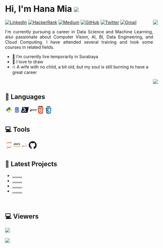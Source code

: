 # Hi, I'm Hana Mia <img src="https://github.com/TheDudeThatCode/TheDudeThatCode/blob/master/Assets/Hi.gif" width="30px">
<img align='right' src="https://media.giphy.com/media/3o7aD9CIy1AfFDTJ3W/giphy.gif" height="150px">

<p>
  <a href="https://www.linkedin.com/in/hana-mia-nurpradita/" target="_blank"><img alt="LinkedIn" <img alt="LinkedIn" src="https://img.shields.io/badge/linkedin-%230077B5.svg?style=for-the-badge&logo=linkedin&logoColor=white"/></a>
  <a href="https://www.hackerrank.com/hanamianp" target="_blank"><img alt="HackerRank" src="https://img.shields.io/badge/-Hackerrank-2EC866?style=for-the-badge&logo=HackerRank&logoColor=white"/></a>
  <a href="https://www.kaggle.com/hanamianurpradita" target="_blank"><img alt="Medium" src="https://img.shields.io/badge/Kaggle-2C8EBB?&style=for-the-badge&logo=kaggle&logoColor=white" /></a>   
  <a href="https://github.com/hanamian" target="_blank"><img alt="GitHub" src="https://img.shields.io/badge/github-%23121011.svg?style=for-the-badge&logo=github&logoColor=white"/></a>  
  <a href="https://twitter.com/HNurpradita" target="_blank"><img alt="Twitter" src="https://img.shields.io/badge/twitter-%231DA1F2.svg?&style=for-the-badge&logo=twitter&logoColor=white" /></a>  
  <a href="mailto:hanamianp@gmail.com" target="_blank"><img alt="Gmail" src="https://img.shields.io/badge/gmail-D14836?&style=for-the-badge&logo=gmail&logoColor=white"/></a>  
</p>

<p align='justify'>
I'm currently pursuing a career in Data Science and Machine Learning, also passionate about 
Computer Vision, AI, BI, Data Engineering, and Cloud Computing. I have attended several training and took some courses in related fields.
</p>

- :house_with_garden:  I’m currently live temporarily in Surabaya
- :art: I love to draw
- :fire: A wife with no child, a bit old, but my soul is still burning to have a great career
<img align='right' src="https://github-readme-stats.vercel.app/api/top-langs/?username=hanamian&layout=compact)](https://github.com/hanamian/github-readme-stats">

<br/>

## :green_book: Languages 
<img align="left" alt="Python" width="26px" src="https://raw.githubusercontent.com/github/explore/80688e429a7d4ef2fca1e82350fe8e3517d3494d/topics/python/python.png" />
<img align="left" alt="SQL" width="26px" src="https://raw.githubusercontent.com/github/explore/80688e429a7d4ef2fca1e82350fe8e3517d3494d/topics/sql/sql.png" />
<img align="left" alt="Powershell" width="26px" src="https://raw.githubusercontent.com/github/explore/80688e429a7d4ef2fca1e82350fe8e3517d3494d/topics/powershell/powershell.png" />
<img align="left" alt="Bash" width="26px" src="https://raw.githubusercontent.com/github/explore/80688e429a7d4ef2fca1e82350fe8e3517d3494d/topics/bash/bash.png" />
<img align="left" alt="HTML" width="26px" src="https://raw.githubusercontent.com/github/explore/80688e429a7d4ef2fca1e82350fe8e3517d3494d/topics/html/html.png" />
<img align="left" alt="CSS" width="26px" src="https://raw.githubusercontent.com/github/explore/80688e429a7d4ef2fca1e82350fe8e3517d3494d/topics/css/css.png" />

<br/>
<br/>

## :computer: Tools

<img align="left" alt="Jupyter Notebook" width="26px" src="https://raw.githubusercontent.com/github/explore/80688e429a7d4ef2fca1e82350fe8e3517d3494d/topics/jupyter-notebook/jupyter-notebook.png" />
<img align="left" alt="AWS" width="26px" src="https://raw.githubusercontent.com/github/explore/80688e429a7d4ef2fca1e82350fe8e3517d3494d/topics/aws/aws.png" />
<img align="left" alt="MySQL" width="26px" src="https://raw.githubusercontent.com/github/explore/80688e429a7d4ef2fca1e82350fe8e3517d3494d/topics/mysql/mysql.png" />
<img align="left" alt="GitHub" width="26px" src="https://raw.githubusercontent.com/github/explore/78df643247d429f6cc873026c0622819ad797942/topics/github/github.png" />

<br/>
<br/>

## :construction: Latest Projects

<!-- BLOG-POST-LIST:START -->
- [........](https:)
- [........](https:)
- [........](https:)
- [........](https:)

<br/>

## :computer: Viewers
<img align='left' src="https://profile-counter.glitch.me/{hanamian}/count.svg">
<br/>
<br/>
<img align='left' src="https://github-readme-stats.vercel.app/api?username=hanamian">
